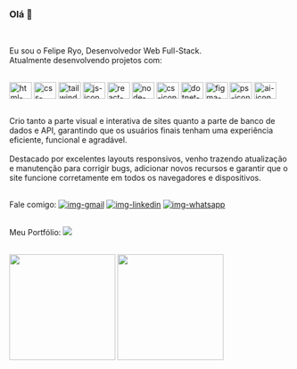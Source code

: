 ### Olá 👋
<br>

Eu sou o Felipe Ryo, Desenvolvedor Web Full-Stack. <br>
Atualmente desenvolvendo projetos com:
<br>
<br>
<div width="200em">
 <img align="center" height="30"  width="40" src="https://cdn.jsdelivr.net/gh/devicons/devicon@latest/icons/html5/html5-original.svg" alt="html-icon" />
 <img align="center" height="30"  width="40" src="https://cdn.jsdelivr.net/gh/devicons/devicon@latest/icons/css3/css3-original.svg" alt="css-icon" />
 <img align="center" height="30"  width="40" alt="tailwind-icon" src="https://cdn.jsdelivr.net/gh/devicons/devicon@latest/icons/tailwindcss/tailwindcss-original.svg" />
 <img align="center" height="30"  width="40" alt="js-icon" src="https://cdn.jsdelivr.net/gh/devicons/devicon@latest/icons/javascript/javascript-original.svg" />
 <img align="center" height="30"  width="40" alt="react-icon" src="https://cdn.jsdelivr.net/gh/devicons/devicon@latest/icons/react/react-original.svg" />
 <img align="center" height="30"  width="40" alt="node-icon" src="https://cdn.jsdelivr.net/gh/devicons/devicon@latest/icons/nodejs/nodejs-original.svg" />
 <img align="center" height="30"  width="40" alt="cs-icon" src="https://cdn.jsdelivr.net/gh/devicons/devicon@latest/icons/csharp/csharp-original.svg" />
 <img align="center" height="30"  width="40" alt="dotnet-icon" src="https://cdn.jsdelivr.net/gh/devicons/devicon@latest/icons/dot-net/dot-net-original.svg" />   
 <img align="center" height="30"  width="40" alt="figma-icon" src="https://cdn.jsdelivr.net/gh/devicons/devicon@latest/icons/figma/figma-original.svg" />
 <img align="center" height="30"  width="40" alt="ps-icon" src="https://cdn.jsdelivr.net/gh/devicons/devicon@latest/icons/photoshop/photoshop-original.svg" />
 <img align="center" height="30"  width="40" alt="ai-icon" src="https://cdn.jsdelivr.net/gh/devicons/devicon@latest/icons/illustrator/illustrator-plain.svg" />         
</div>     
          
 <br>
<p>Crio tanto a parte visual e interativa de sites quanto a parte de banco de dados e API, garantindo que os usuários finais tenham uma experiência eficiente, funcional e agradável.
 <br><br>Destacado por excelentes layouts responsivos, venho trazendo atualização e manutenção para corrigir bugs, adicionar novos recursos e garantir que o site funcione corretamente em todos os navegadores e dispositivos. </p>
<br>
Fale comigo:
<a href="mailto:ryofeliperyo@gmail.com" target="_blank"> <img src="https://img.shields.io/badge/Gmail-D14836?style=for-the-badge&logo=gmail&logoColor=white" alt="img-gmail" /></a>
<a href="https://www.linkedin.com/in/feliperyo/" target="_blank"> <img src="https://img.shields.io/badge/LinkedIn-0077B5?style=for-the-badge&logo=linkedin&logoColor=white" alt="img-linkedin"/></a>
<a href="http://wa.me/551172821988" target="_blank"> <img src="https://img.shields.io/badge/WhatsApp-25D366?style=for-the-badge&logo=whatsapp&logoColor=white" alt="img-whatsapp"/></a>
<br>
<br>
<p>Meu Portfólio:   <a href="https://feliperyo.github.io/first-portfolio/" target="_blank"><img src="https://img.shields.io/website-up-down-green-red/http/cv.lbesson.qc.to.svg"></a></p>
<br>
<div>
   <img height="190em" src="https://github-readme-stats.vercel.app/api?username=feliperyo&show_icons=true&theme=dark" />
   <img height="190em" src="https://github-readme-stats.vercel.app/api/top-langs/?username=feliperyo&layout=compact&theme=dark" />
</div>
